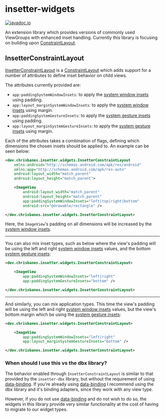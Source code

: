 # insetter-widgets

[![javadoc.io](https://javadoc.io/badge2/dev.chrisbanes/insetter-widgets/javadoc.io.svg)](https://javadoc.io/doc/dev.chrisbanes/insetter-widgets)

An extension library which provides versions of commonly used ViewGroups with enhanced inset
handling. Currently this library is focusing on building upon 
[ConstraintLayout][cl].

## InsetterConstraintLayout

[InsetterConstraintLayout](widgets/src/main/java/dev/chrisbanes/insetter/widgets/InsetterConstraintLayout.java)
is a [ConstraintLayout][cl] which adds support for a number of attributes to define inset behavior
on child views.

The attributes currently provided are:

 * `app:paddingSystemWindowInsets`: to apply the [system window insets][swi] using padding.
 * `app:layout_marginSystemWindowInsets`: to apply the [system window insets][swi] using margin.
 * `app:paddingSystemGestureInsets`:  to apply the [system gesture insets][sgi] using padding.
 * `app:layout_marginSystemGestureInsets`: to apply the [system gesture insets][sgi] using margin.
 
Each of the attributes takes a combination of flags, defining which dimensions the chosen
insets should be applied to. An example can be seen below:

``` xml
<dev.chrisbanes.insetter.widgets.InsetterConstraintLayout
    xmlns:android="http://schemas.android.com/apk/res/android"
    xmlns:app="http://schemas.android.com/apk/res-auto"
    android:layout_width="match_parent"
    android:layout_height="match_parent">

    <ImageView
        android:layout_width="match_parent"
        android:layout_height="match_parent"
        app:paddingSystemWindowInsets="left|top|right|bottom"
        android:src="@drawable/rectangle" />

</dev.chrisbanes.insetter.widgets.InsetterConstraintLayout>
```

Here, the `ImageView`'s padding on all dimensions will be increased by the [system window insets][swi].

---

You can also mix inset types, such as below where the view's padding will be using the left and right
[system window insets][swi] values, and the bottom [system gesture insets][sgi]:

``` xml
<dev.chrisbanes.insetter.widgets.InsetterConstraintLayout>

    <ImageView
        app:paddingSystemWindowInsets="left|right"
        app:paddingSystemGestureInsets="bottom" />

</dev.chrisbanes.insetter.widgets.InsetterConstraintLayout>
```

---

And similarly, you can mix application types. This time the view's padding will be using the left and right
[system window insets][swi] values, but the view's bottom margin which be using the [system gesture insets][sgi]:

``` xml
<dev.chrisbanes.insetter.widgets.InsetterConstraintLayout>

    <ImageView
        app:paddingSystemWindowInsets="left|right"
        app:layout_marginSystemGestureInsets="bottom" />

</dev.chrisbanes.insetter.widgets.InsetterConstraintLayout>
```

### When should I use this vs the dbx library?
The behavior enabled through `InsetterConstraintLayout` is similar to that provided by 
the `insetter-dbx` library, but without the requirement of using [data-binding][databinding].
If you're already using [data-binding][databinding] I recommend using the dbx library and it's
binding adapters, since they work with any view type.

However, if you do not use [data-binding][databinding] and do not wish to do so, the widgets in
this library provide very similar functionality at the cost of having to migrate to our widget types.

 [databinding]: https://developer.android.com/topic/libraries/data-binding
 [cl]: https://developer.android.com/reference/androidx/constraintlayout/widget/ConstraintLayout.html
 [swi]: https://developer.android.com/reference/androidx/core/view/WindowInsetsCompat.html#getSystemWindowInsets()
 [sgi]: https://developer.android.com/reference/androidx/core/view/WindowInsetsCompat.html#getSystemGestureInsets()